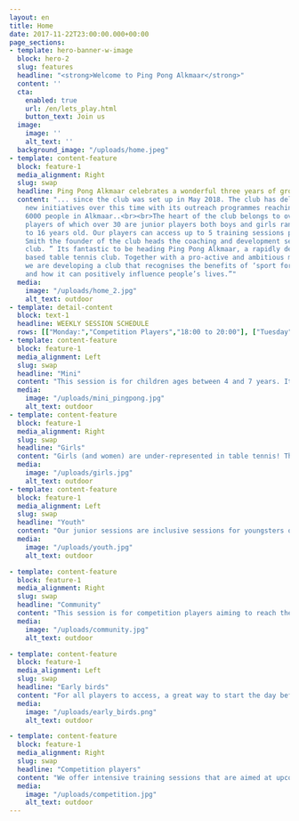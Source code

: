 ```yaml
---
layout: en
title: Home
date: 2017-11-22T23:00:00.000+00:00
page_sections:
- template: hero-banner-w-image
  block: hero-2
  slug: features
  headline: "<strong>Welcome to Ping Pong Alkmaar</strong>"
  content: ''
  cta:
    enabled: true
    url: /en/lets_play.html
    button_text: Join us
  image:
    image: ''
    alt_text: ''
  background_image: "/uploads/home.jpeg"
- template: content-feature
  block: feature-1
  media_alignment: Right
  slug: swap
  headline: Ping Pong Alkmaar celebrates a wonderful three years of growth
  content: "... since the club was set up in May 2018. The club has delivered multiple
    new initiatives over this time with its outreach programmes reaching out to over
    6000 people in Alkmaar..<br><br>The heart of the club belongs to over 50 regular
    players of which over 30 are junior players both boys and girls ranging from 5
    to 16 years old. Our players can access up to 5 training sessions per week.<br><br>Mark
    Smith the founder of the club heads the coaching and development sections of the
    club. ” Its fantastic to be heading Ping Pong Alkmaar, a rapidly developing community
    based table tennis club. Together with a pro-active and ambitious management team
    we are developing a club that recognises the benefits of ‘sport for development’
    and how it can positively influence people’s lives.”"
  media:
    image: "/uploads/home_2.jpg"
    alt_text: outdoor
- template: detail-content
  block: text-1
  headline: WEEKLY SESSION SCHEDULE
  rows: [["Monday:","Competition Players","18:00 to 20:00"], ["Tuesday","Early Birds","07:00 to 08:00"], ["Wednesday","Girls","15:00 to 16:00"], ["", "Juniors","16:15 to 17:45"], ["","Community","19:30 to 21:30"], ["Friday","Mini-Pingpongers","15:00 to 16:00"], ["", "Juniors","16:15 to 17:45"], ["","Community","19:00 to 21:00"]]
- template: content-feature
  block: feature-1
  media_alignment: Left
  slug: swap
  headline: "Mini"
  content: "This session is for children ages between 4 and 7 years. It focuses on using ping pong to develop basic motoric movement and coordination. Lots of fun games using different materials from balloons to umbrella’s!"
  media:
    image: "/uploads/mini_pingpong.jpg"
    alt_text: outdoor
- template: content-feature
  block: feature-1
  media_alignment: Right
  slug: swap
  headline: "Girls"
  content: "Girls (and women) are under-represented in table tennis! Therefore this session is only for girls. The session focuses on fun games both physical, technical and tactical and also combines table tennis with children’s popular music!"
  media:
    image: "/uploads/girls.jpg"
    alt_text: outdoor
- template: content-feature
  block: feature-1
  media_alignment: Left
  slug: swap
  headline: "Youth"
  content: "Our junior sessions are inclusive sessions for youngsters of all levels.  Sessions are structured to include ‘technical skills’ together with fun games to maximise the enjoyment and therefore improvement levels of our youngsters.  Chinese training methods are used during the sessions including ‘multi-ball’ and ‘robot training’ to focus all players on physical and technical areas of the game."
  media:
    image: "/uploads/youth.jpg"
    alt_text: outdoor

- template: content-feature
  block: feature-1
  media_alignment: Right
  slug: swap
  headline: "Community"
  content: "This session is for competition players aiming to reach their full potential.  Session intensity is high focusing on technical, tactical and physical development of the players.  Players learn to develop a ‘top sport’ mentality to give them the knowledge of high level training methods to reach the higher levels of the game."
  media:
    image: "/uploads/community.jpg"
    alt_text: outdoor

- template: content-feature
  block: feature-1
  media_alignment: Left
  slug: swap
  headline: "Early birds"
  content: "For all players to access, a great way to start the day before work, school etc. This session is a new addition to our offerings set up on demand from our members wanting a once a week early training option.  With music to help get body and mind flowing the session is a uplifting start to the day."
  media:
    image: "/uploads/early_birds.png"
    alt_text: outdoor

- template: content-feature
  block: feature-1
  media_alignment: Right
  slug: swap
  headline: "Competition players"
  content: "We offer intensive training sessions that are aimed at upcoming competition players. We focus on technical, tactical and physical developments, to reach a high level together."
  media:
    image: "/uploads/competition.jpg"
    alt_text: outdoor
---
```

